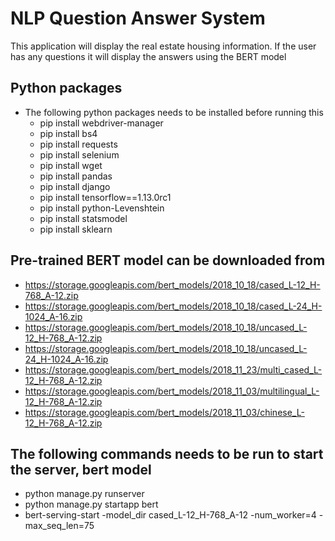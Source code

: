 # NLP Question Answer System
This application will display the real estate housing information. If the user has any questions it will display the answers using the BERT model

## Python packages
* The following python packages needs to be installed before running this
    * pip install webdriver-manager
    * pip install bs4
    * pip install requests
    * pip install selenium
    * pip install wget
    * pip install pandas
    * pip install django
    * pip install tensorflow==1.13.0rc1
    * pip install python-Levenshtein
    * pip install statsmodel
    * pip install sklearn

## Pre-trained BERT model can be downloaded from
* https://storage.googleapis.com/bert_models/2018_10_18/cased_L-12_H-768_A-12.zip
* https://storage.googleapis.com/bert_models/2018_10_18/cased_L-24_H-1024_A-16.zip
* https://storage.googleapis.com/bert_models/2018_10_18/uncased_L-12_H-768_A-12.zip
* https://storage.googleapis.com/bert_models/2018_10_18/uncased_L-24_H-1024_A-16.zip
* https://storage.googleapis.com/bert_models/2018_11_23/multi_cased_L-12_H-768_A-12.zip
* https://storage.googleapis.com/bert_models/2018_11_03/multilingual_L-12_H-768_A-12.zip
* https://storage.googleapis.com/bert_models/2018_11_03/chinese_L-12_H-768_A-12.zip

## The following commands needs to be run to start the server, bert model
* python manage.py runserver
* python manage.py startapp bert
* bert-serving-start -model_dir cased_L-12_H-768_A-12 -num_worker=4 -max_seq_len=75

